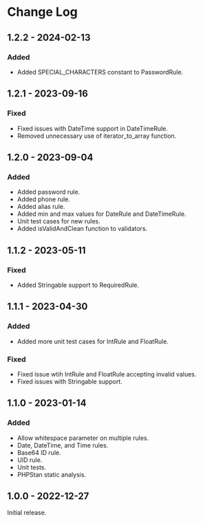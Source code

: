 # Change Log

## 1.2.2 - 2024-02-13

### Added

- Added SPECIAL\_CHARACTERS constant to PasswordRule.

## 1.2.1 - 2023-09-16

### Fixed

- Fixed issues with DateTime support in DateTimeRule.
- Removed unnecessary use of iterator\_to\_array function.

## 1.2.0 - 2023-09-04

### Added

- Added password rule.
- Added phone rule.
- Added alias rule.
- Added min and max values for DateRule and DateTimeRule.
- Unit test cases for new rules.
- Added isValidAndClean function to validators.

## 1.1.2 - 2023-05-11

### Fixed

- Added Stringable support to RequiredRule.

## 1.1.1 - 2023-04-30

### Added

- Added more unit test cases for IntRule and FloatRule.

### Fixed

- Fixed issue wtih IntRule and FloatRule accepting invalid values.
- Fixed issues with Stringable support.

## 1.1.0 - 2023-01-14

### Added

- Allow whitespace parameter on multiple rules.
- Date, DateTime, and Time rules.
- Base64 ID rule.
- UID rule.
- Unit tests.
- PHPStan static analysis.

## 1.0.0 - 2022-12-27

Initial release.
